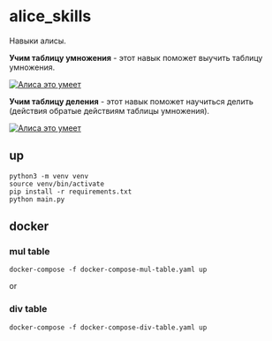 # alice_skills

Навыки алисы.

__Учим таблицу умножения__ - этот навык поможет выучить таблицу умножения.

<a href="https://dialogs.yandex.ru/store/skills/48ae0622-uchim-tablicu-umnozhen?utm_source=site&utm_medium=badge&utm_campaign=v1&utm_term=d1" target="_blank"><img alt="Алиса это умеет" src="https://dialogs.s3.yandex.net/badges/v1-term1.svg"/></a>

__Учим таблицу деления__ - этот навык поможет научиться делить (действия обратые действиям таблицы умножения).

<a href="https://dialogs.yandex.ru/store/skills/e469a79c-uchim-tablicu-deleni?utm_source=site&utm_medium=badge&utm_campaign=v1&utm_term=d1" target="_blank"><img alt="Алиса это умеет" src="https://dialogs.s3.yandex.net/badges/v1-term1.svg"/></a>

## up

    python3 -m venv venv
    source venv/bin/activate
    pip install -r requirements.txt 
    python main.py

## docker

### mul table

    docker-compose -f docker-compose-mul-table.yaml up

or

### div table

    docker-compose -f docker-compose-div-table.yaml up
